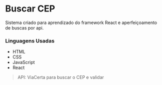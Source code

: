 # Buscar CEP

Sistema criado para aprendizado do framework React e aperfeiçoamento de buscas por api.

### Linguagens Usadas
* HTML
* CSS
* JavaScript
* React

> API: ViaCerta para buscar o CEP e validar

